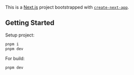This is a [Next.js](https://nextjs.org) project bootstrapped with [`create-next-app`](https://nextjs.org/docs/app/api-reference/cli/create-next-app).

## Getting Started

Setup project:

```bash
pnpm i
pnpm dev
```

For build:

```bash
pnpm dev
```
